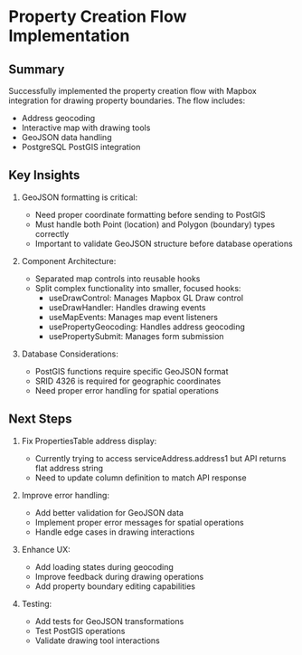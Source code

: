 # Property Creation Flow Implementation

## Summary
Successfully implemented the property creation flow with Mapbox integration for drawing property boundaries. The flow includes:
- Address geocoding
- Interactive map with drawing tools
- GeoJSON data handling
- PostgreSQL PostGIS integration

## Key Insights
1. GeoJSON formatting is critical:
   - Need proper coordinate formatting before sending to PostGIS
   - Must handle both Point (location) and Polygon (boundary) types correctly
   - Important to validate GeoJSON structure before database operations

2. Component Architecture:
   - Separated map controls into reusable hooks
   - Split complex functionality into smaller, focused hooks:
     - useDrawControl: Manages Mapbox GL Draw control
     - useDrawHandler: Handles drawing events
     - useMapEvents: Manages map event listeners
     - usePropertyGeocoding: Handles address geocoding
     - usePropertySubmit: Manages form submission

3. Database Considerations:
   - PostGIS functions require specific GeoJSON format
   - SRID 4326 is required for geographic coordinates
   - Need proper error handling for spatial operations

## Next Steps
1. Fix PropertiesTable address display:
   - Currently trying to access serviceAddress.address1 but API returns flat address string
   - Need to update column definition to match API response

2. Improve error handling:
   - Add better validation for GeoJSON data
   - Implement proper error messages for spatial operations
   - Handle edge cases in drawing interactions

3. Enhance UX:
   - Add loading states during geocoding
   - Improve feedback during drawing operations
   - Add property boundary editing capabilities

4. Testing:
   - Add tests for GeoJSON transformations
   - Test PostGIS operations
   - Validate drawing tool interactions

